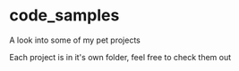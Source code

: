 # code_samples
A look into some of my pet projects

Each project is in it's own folder, feel free to check them out
